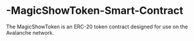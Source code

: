 # -MagicShowToken-Smart-Contract
The MagicShowToken is an ERC-20 token contract designed for use on the Avalanche network.
